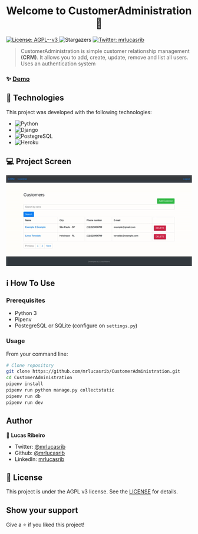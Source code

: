 <h1 align="center">Welcome to CustomerAdministration 👋</h1>
<p>
  <a href="LISENSE" target="_blank">
    <img alt="License: AGPL--v3" src="https://img.shields.io/badge/License-AGPL--v3-yellow.svg" />
  </a>
    <img alt="Stargazers" src="https://img.shields.io/github/stars/mrlucasrib/CustomerAdministration?style=social">
  <a href="https://twitter.com/mrlucasrib" target="_blank">
    <img alt="Twitter: mrlucasrib" src="https://img.shields.io/twitter/follow/mrlucasrib.svg?style=social" />
  </a>
</p>

> CustomerAdministration is simple customer relationship management **(CRM)**. It allows you to add, create, update, remove and list all users. Uses an authentication system 

### ✨ [Demo](https://customeradministration.herokuapp.com/customer/list/)

## :rocket: Technologies

This project was developed with the following technologies:

- ![Python](https://img.shields.io/badge/-Python-3776AB?style=flat-square&logo=python&logoColor=fff)
- ![Django](https://img.shields.io/badge/-Django-092E20?style=flat-square&logo=django)
- ![PostegreSQL](https://img.shields.io/badge/-PostegreSQL-336791?style=flat-square&logo=postgresql)
- ![Heroku](https://img.shields.io/badge/Heroku-430098?style=flat-square&logo=heroku&y&logoColor=fff)

## 💻 Project Screen

![List screenshot](.github/screen.gif)

## :information_source: How To Use

### Prerequisites
- Python 3
- Pipenv
- PostegreSQL or SQLite (configure on `settings.py`)
### Usage
From your command line:

```sh
# Clone repository
git clone https://github.com/mrlucasrib/CustomerAdministration.git
cd CustomerAdministration
pipenv install
pipenv run python manage.py collectstatic
pipenv run db
pipenv run dev
```

## Author

👤 **Lucas Ribeiro**

* Twitter: [@mrlucasrib](https://twitter.com/mrlucasrib)
* Github: [@mrlucasrib](https://github.com/mrlucasrib)
* LinkedIn: [mrlucasrib](https://linkedin.com/in/mrlucasrib)

## :memo: License

This project is under the AGPL v3 license. See the [LICENSE](LICENSE) for details.

## Show your support

Give a ⭐️ if you liked this project!

